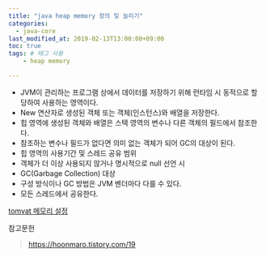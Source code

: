 ```yaml
---
title: "java heap memory 정의 및 늘리기"
categories:
  - java-core
last_modified_at: 2019-02-13T13:00:00+09:00
toc: true
tags: # 태그 사용
    - heap memory

---
```



- JVM이 관리하는 프로그램 상에서 데이터를 저장하기 위해 런타임 시 동적으로 할당하여 사용하는 영역이다.
- New 연산자로 생성된 객체 또는 객체(인스턴스)와 배열을 저장한다.
- 힙 영역에 생성된 객체와 배열은 스택 영역의 변수나 다른 객체의 필드에서 참조한다.
- 참조하는 변수나 필드가 없다면 의미 없는 객체가 되어 GC의 대상이 된다.
- 힙 영역의 사용기간 및 스레드 공유 범위
- 객체가 더 이상 사용되지 않거나 명시적으로 null 선언 시
- GC(Garbage Collection) 대상
- 구성 방식이나 GC 방법은 JVM 벤더마다 다를 수 있다.
- 모든 스레드에서 공유한다.


[tomvat 메모리 설정](/_posts/java/tomcat/2019-02-13-tomcat-memory)

참고문헌
> https://hoonmaro.tistory.com/19
